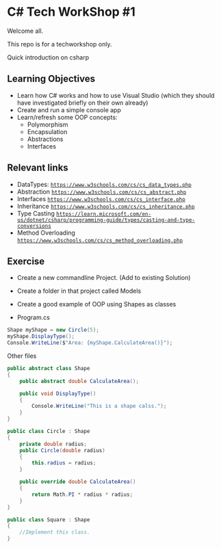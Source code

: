 # C# Tech WorkShop #1

Welcome all.

This repo is for a techworkshop only. 

Quick introduction on csharp 

## Learning Objectives

- Learn how C# works and how to use Visual Studio (which they should have investigated briefly on their own already)
- Create and run a simple console app
- Learn/refresh some OOP concepts:
    - Polymorphism
    - Encapsulation
    - Abstractions
    - Interfaces


## Relevant links

- DataTypes: [`https://www.w3schools.com/cs/cs_data_types.php`](https://www.w3schools.com/cs/cs_data_types.php)
- Abstraction [`https://www.w3schools.com/cs/cs_abstract.php`](`https://www.w3schools.com/cs/cs_abstract.php`)
- Interfaces [`https://www.w3schools.com/cs/cs_interface.php`](`https://www.w3schools.com/cs/cs_interface.php`)
- Inheritance [`https://www.w3schools.com/cs/cs_inheritance.php`](`https://www.w3schools.com/cs/cs_inheritance.php`)
- Type Casting [`https://learn.microsoft.com/en-us/dotnet/csharp/programming-guide/types/casting-and-type-conversions`](`https://learn.microsoft.com/en-us/dotnet/csharp/programming-guide/types/casting-and-type-conversions`)
- Method Overloading [`https://www.w3schools.com/cs/cs_method_overloading.php`](`https://www.w3schools.com/cs/cs_method_overloading.php`)

## Exercise

- Create a new commandline Project. (Add to existing Solution)
- Create a folder in that project called Models
- Create a good example of OOP using Shapes as classes


- Program.cs
```csharp
Shape myShape = new Circle(5);
myShape.DisplayType(); 
Console.WriteLine($"Area: {myShape.CalculateArea()}");
```

Other files
```csharp
public abstract class Shape
{
    public abstract double CalculateArea();

    public void DisplayType()
    {
        Console.WriteLine("This is a shape calss.");
    }
}

public class Circle : Shape
{
    private double radius;
    public Circle(double radius)
    {
        this.radius = radius;
    }

    public override double CalculateArea()
    {
        return Math.PI * radius * radius; 
    }
}

public class Square : Shape
{
    //Implement this class.
}
```

